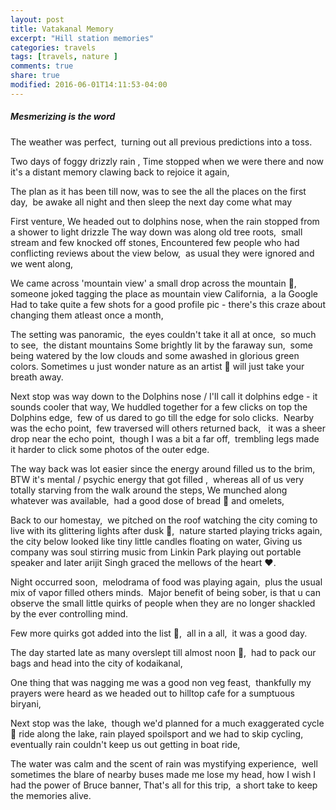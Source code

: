 ```yaml
---
layout: post
title: Vatakanal Memory
excerpt: "Hill station memories"
categories: travels
tags: [travels, nature ]
comments: true
share: true
modified: 2016-06-01T14:11:53-04:00
---
```

[^1]: <http://en.wikipedia.org/wiki/Syntax_highlighting>
##### Mesmerizing is the word
The weather was perfect,  turning out all previous predictions into a toss.

Two days of foggy drizzly rain , Time stopped when we were there and now it's a distant memory clawing back to rejoice it again,

The plan as it has been till now, was to see the all the places on the first day,  be awake all night and then sleep the next day come what may

First venture, We headed out to dolphins nose, when the rain stopped from a shower to light drizzle
The way down was along old tree roots,  small stream and few knocked off stones,
Encountered few people who had conflicting reviews about the view below,  as usual they were ignored and we went along,


We came across 'mountain view' a small drop across the mountain ,  someone joked tagging the place as mountain view California,  a la Google
Had to take quite a few shots for a good profile pic - there's this craze about changing them atleast once a month,

The setting was panoramic,  the eyes couldn't take it all at once,  so much to see,  the distant mountains
Some brightly lit by the faraway sun,  some being watered by the low clouds and some awashed in glorious green colors. Sometimes u just wonder nature as an artist  will just take your breath away.


Next stop was way down to the Dolphins nose / I'll call it dolphins edge - it sounds cooler that way,
We huddled together for a few clicks on top the Dolphins edge,  few of us dared to go till the edge for solo clicks.  Nearby was the echo point,  few traversed will others returned back,   it was a sheer drop near the echo point,  though I was a bit a far off,  trembling legs made it harder to click some photos of the outer edge.

The way back was lot easier since the energy around filled us to the brim, 
BTW it's mental / psychic energy that got filled ,  whereas all of us very totally starving from the walk around the steps,
We munched along whatever was available,  had a good dose of bread  and omelets,


Back to our homestay,  we pitched on the roof watching the city coming to live with its glittering lights after dusk ,  nature started playing tricks again,  the city below looked like tiny little candles floating on water, Giving us company was soul stirring music from Linkin Park playing out portable speaker and later arijit Singh graced the mellows of the heart ♥.

Night occurred soon,  melodrama of food was playing again,  plus the usual mix of vapor filled others minds.  Major benefit of being sober, is that u can observe the small little quirks of people when they are no longer shackled by the ever controlling mind.

Few more quirks got added into the list ,  all in a all,  it was a good day.


The day started late as many overslept till almost noon ,  had to pack our bags and head into the city of kodaikanal,

One thing that was nagging me was a good non veg feast,  thankfully my prayers were heard as we headed out to hilltop cafe for a sumptuous biryani,

Next stop was the lake,  though we'd planned for a much exaggerated cycle  ride along the lake, rain played spoilsport and we had to skip cycling,   eventually rain couldn't keep us out getting in boat ride,

The water was calm and the scent of rain was mystifying experience,  well sometimes the blare of nearby buses made me lose my head, how I wish I had the power of Bruce banner,
That's all for this trip,  a short take to keep the memories alive.

